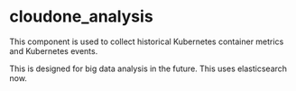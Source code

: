 # cloudone_analysis
This component is used to collect historical Kubernetes container metrics and Kubernetes events. 

This is designed for big data analysis in the future. This uses elasticsearch now.
